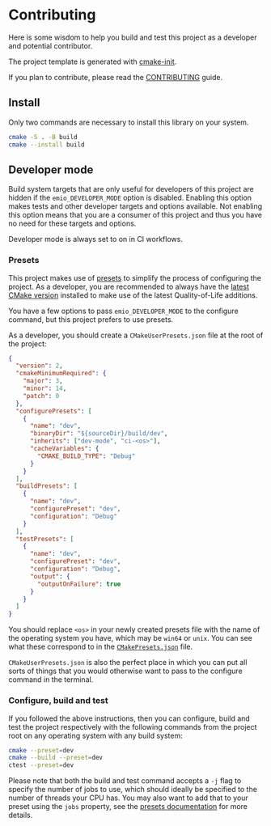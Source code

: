 # Contributing

Here is some wisdom to help you build and test this project as a developer and potential contributor.

The project template is generated with [cmake-init](https://github.com/friendlyanon/cmake-init).

If you plan to contribute, please read the [CONTRIBUTING](CONTRIBUTING.md) guide.

## Install

Only two commands are necessary to install this library on your system.

```sh
cmake -S . -B build
cmake --install build
```

## Developer mode

Build system targets that are only useful for developers of this project are hidden if the `emio_DEVELOPER_MODE` option
is disabled. Enabling this option makes tests and other developer targets and options available. Not enabling this
option means that you are a consumer of this project and thus you have no need for these targets and options.

Developer mode is always set to on in CI workflows.

### Presets

This project makes use of [presets][1] to simplify the process of configuring the project. As a developer, you are
recommended to always have the [latest CMake version][2] installed to make use of the latest Quality-of-Life additions.

You have a few options to pass `emio_DEVELOPER_MODE` to the configure command, but this project prefers to use presets.

As a developer, you should create a `CMakeUserPresets.json` file at the root of the project:

```json
{
  "version": 2,
  "cmakeMinimumRequired": {
    "major": 3,
    "minor": 14,
    "patch": 0
  },
  "configurePresets": [
    {
      "name": "dev",
      "binaryDir": "${sourceDir}/build/dev",
      "inherits": ["dev-mode", "ci-<os>"],
      "cacheVariables": {
        "CMAKE_BUILD_TYPE": "Debug"
      }
    }
  ],
  "buildPresets": [
    {
      "name": "dev",
      "configurePreset": "dev",
      "configuration": "Debug"
    }
  ],
  "testPresets": [
    {
      "name": "dev",
      "configurePreset": "dev",
      "configuration": "Debug",
      "output": {
        "outputOnFailure": true
      }
    }
  ]
}
```

You should replace `<os>` in your newly created presets file with the name of the operating system you have, which may
be `win64` or `unix`. You can see what these correspond to in the [`CMakePresets.json`](CMakePresets.json) file.

`CMakeUserPresets.json` is also the perfect place in which you can put all sorts of things that you would otherwise want
to pass to the configure command in the terminal.

### Configure, build and test

If you followed the above instructions, then you can configure, build and test the project respectively with the
following commands from the project root on any operating system with any build system:

```sh
cmake --preset=dev
cmake --build --preset=dev
ctest --preset=dev
```

Please note that both the build and test command accepts a `-j` flag to specify the number of jobs to use, which should
ideally be specified to the number of threads your CPU has. You may also want to add that to your preset using the
`jobs` property, see the [presets documentation][1] for more details.

[1]: https://cmake.org/cmake/help/latest/manual/cmake-presets.7.html

[2]: https://cmake.org/download/
